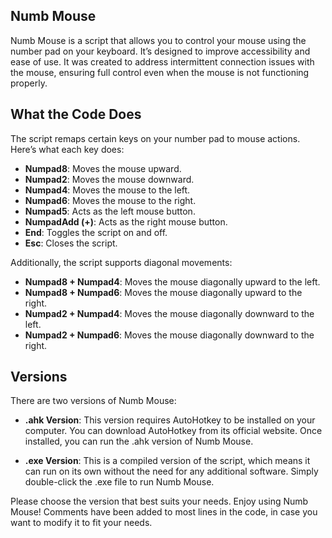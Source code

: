 ## Numb Mouse

Numb Mouse is a script that allows you to control your mouse using the number pad on your keyboard. It’s designed to improve accessibility and ease of use. It was created to address intermittent connection issues with the mouse, ensuring full control even when the mouse is not functioning properly.

## What the Code Does

The script remaps certain keys on your number pad to mouse actions. Here’s what each key does:

* **Numpad8**: Moves the mouse upward.
* **Numpad2**: Moves the mouse downward.
* **Numpad4**: Moves the mouse to the left.
* **Numpad6**: Moves the mouse to the right.
* **Numpad5**: Acts as the left mouse button.
* **NumpadAdd (+)**: Acts as the right mouse button.
* **End**: Toggles the script on and off.
* **Esc**: Closes the script.

Additionally, the script supports diagonal movements:

* **Numpad8 + Numpad4**: Moves the mouse diagonally upward to the left.
* **Numpad8 + Numpad6**: Moves the mouse diagonally upward to the right.
* **Numpad2 + Numpad4**: Moves the mouse diagonally downward to the left.
* **Numpad2 + Numpad6**: Moves the mouse diagonally downward to the right.

## Versions

There are two versions of Numb Mouse:

* **.ahk Version**: This version requires AutoHotkey to be installed on your computer. You can download AutoHotkey from its official website. Once installed, you can run the .ahk version of Numb Mouse.

* **.exe Version**: This is a compiled version of the script, which means it can run on its own without the need for any additional software. Simply double-click the .exe file to run Numb Mouse.

Please choose the version that best suits your needs. Enjoy using Numb Mouse! Comments have been added to most lines in the code, in case you want to modify it to fit your needs.

